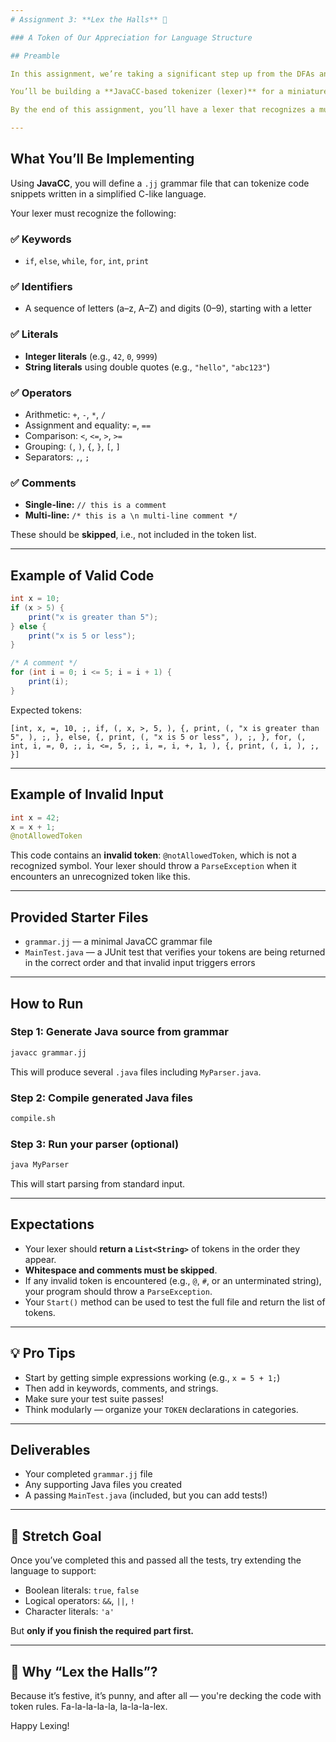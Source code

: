 ```yaml
---
# Assignment 3: **Lex the Halls** 🎄

### A Token of Our Appreciation for Language Structure

## Preamble

In this assignment, we’re taking a significant step up from the DFAs and regular expressions you’ve been working with so far. It’s time to give our language some real expressive power.

You’ll be building a **JavaCC-based tokenizer (lexer)** for a miniature programming language. Think of this as preparing the ingredients for a full compiler — your lexer will recognize identifiers, numbers, strings, operators, keywords, comments, and more. But don’t worry — we’re still in **Phase 1**, which means **no syntax checking or parsing logic yet**. We’re just slicing the input into tokens and returning them in order.

By the end of this assignment, you’ll have a lexer that recognizes a much richer language and skips over whitespace and comments, just like the pros.

---
```


## What You’ll Be Implementing

Using **JavaCC**, you will define a `.jj` grammar file that can tokenize code snippets written in a simplified C-like language.

Your lexer must recognize the following:

### ✅ Keywords
- `if`, `else`, `while`, `for`, `int`, `print`

### ✅ Identifiers
- A sequence of letters (a–z, A–Z) and digits (0–9), starting with a letter

### ✅ Literals
- **Integer literals** (e.g., `42`, `0`, `9999`)
- **String literals** using double quotes (e.g., `"hello"`, `"abc123"`)

### ✅ Operators
- Arithmetic: `+`, `-`, `*`, `/`
- Assignment and equality: `=`, `==`
- Comparison: `<`, `<=`, `>`, `>=`
- Grouping: `(`, `)`, `{`, `}`, `[`, `]`
- Separators: `,`, `;`

### ✅ Comments
- **Single-line:** `// this is a comment`
- **Multi-line:** `/* this is a \n multi-line comment */`

These should be **skipped**, i.e., not included in the token list.

---

## Example of Valid Code

```java
int x = 10;
if (x > 5) {
    print("x is greater than 5");
} else {
    print("x is 5 or less");
}

/* A comment */
for (int i = 0; i <= 5; i = i + 1) {
    print(i);
}
````

Expected tokens:

```
[int, x, =, 10, ;, if, (, x, >, 5, ), {, print, (, "x is greater than 5", ), ;, }, else, {, print, (, "x is 5 or less", ), ;, }, for, (, int, i, =, 0, ;, i, <=, 5, ;, i, =, i, +, 1, ), {, print, (, i, ), ;, }]
```

---

## Example of **Invalid Input**

```java
int x = 42;
x = x + 1;
@notAllowedToken
```

This code contains an **invalid token**: `@notAllowedToken`, which is not a recognized symbol. Your lexer should throw a `ParseException` when it encounters an unrecognized token like this.

---

## Provided Starter Files

* `grammar.jj` — a minimal JavaCC grammar file
* `MainTest.java` — a JUnit test that verifies your tokens are being returned in the correct order and that invalid input triggers errors

---

## How to Run

### Step 1: Generate Java source from grammar

```bash
javacc grammar.jj
```

This will produce several `.java` files including `MyParser.java`.

### Step 2: Compile generated Java files

```bash
compile.sh
```

### Step 3: Run your parser (optional)

```bash
java MyParser
```

This will start parsing from standard input.

---

## Expectations

* Your lexer should **return a `List<String>`** of tokens in the order they appear.
* **Whitespace and comments must be skipped**.
* If any invalid token is encountered (e.g., `@`, `#`, or an unterminated string), your program should throw a `ParseException`.
* Your `Start()` method can be used to test the full file and return the list of tokens.

---

## 💡 Pro Tips

* Start by getting simple expressions working (e.g., `x = 5 + 1;`)
* Then add in keywords, comments, and strings.
* Make sure your test suite passes!
* Think modularly — organize your `TOKEN` declarations in categories.

---

## Deliverables

* Your completed `grammar.jj` file
* Any supporting Java files you created
* A passing `MainTest.java` (included, but you can add tests!)

---

## 🎯 Stretch Goal

Once you’ve completed this and passed all the tests, try extending the language to support:

* Boolean literals: `true`, `false`
* Logical operators: `&&`, `||`, `!`
* Character literals: `'a'`

But **only if you finish the required part first.**

---

## 🎄 Why “Lex the Halls”?

Because it’s festive, it’s punny, and after all — you're decking the code with token rules. Fa-la-la-la-la, la-la-la-lex.

Happy Lexing!

